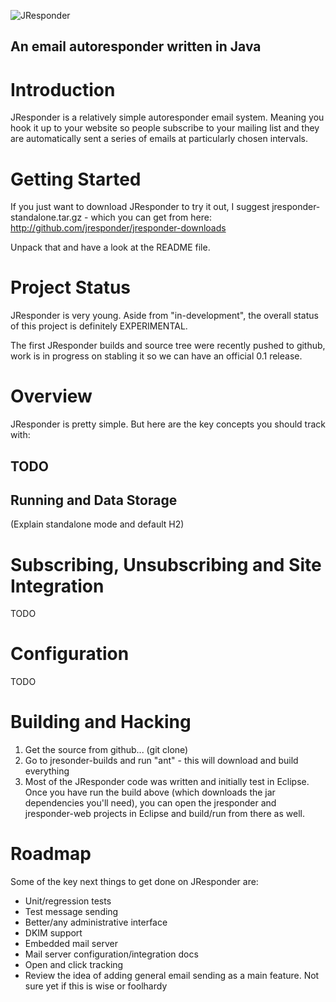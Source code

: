 ![JResponder](/jresponder/jresponder/raw/master/jresponder-web/WebContent/assets/images/jresponder-logo.png)

## An email autoresponder written in Java

# Introduction

JResponder is a relatively simple autoresponder email system.  Meaning you hook
it up to your website so people subscribe to your mailing list and they are
automatically sent a series of emails at particularly chosen intervals.

# Getting Started

If you just want to download JResponder to try it out, I suggest jresponder-standalone.tar.gz - which you can get from here: http://github.com/jresponder/jresponder-downloads

Unpack that and have a look at the README file.

# Project Status

JResponder is very young.  Aside from "in-development", the overall status of this project is definitely EXPERIMENTAL.

The first JResponder builds and source tree were recently pushed to github, work is in progress on stabling it so we can have an official 0.1 release.

# Overview

JResponder is pretty simple.  But here are the key concepts you should track with:

## TODO

## Running and Data Storage

(Explain standalone mode and default H2)

# Subscribing, Unsubscribing and Site Integration

TODO

# Configuration

TODO

# Building and Hacking

1. Get the source from github... (git clone)
2. Go to jresonder-builds and run "ant" - this will download and build everything
3. Most of the JResponder code was written and initially test in Eclipse.  Once you have run the build above (which downloads the jar dependencies you'll need),  you can open the jresponder and jresponder-web projects in Eclipse and build/run from there as well.

# Roadmap

Some of the key next things to get done on JResponder are:

* Unit/regression tests
* Test message sending
* Better/any administrative interface
* DKIM support
* Embedded mail server
* Mail server configuration/integration docs
* Open and click tracking
* Review the idea of adding general email sending as a main feature.  Not sure yet if this is wise or foolhardy



